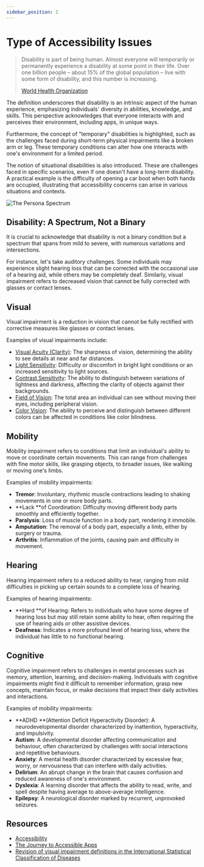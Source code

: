 ```yaml
---
sidebar_position: 2
---
```


# Type of Accessibility Issues

> Disability is part of being human. Almost everyone will temporarily or permanently experience a disability at some point in their life. Over one billion people – about 15% of the global population – live with some form of disability, and this number is increasing.
>
> [World Health Organization](https://www.who.int/health-topics/disability#tab=tab_1)

The definition underscores that disability is an intrinsic aspect of the human experience, emphasizing individuals' diversity in abilities, knowledge, and skills. This perspective acknowledges that everyone interacts with and perceives their environment, including apps, in unique ways.

Furthermore, the concept of "temporary" disabilities is highlighted, such as the challenges faced during short-term physical impairments like a broken arm or leg. These temporary conditions can alter how one interacts with one's environment for a limited period.

The notion of situational disabilities is also introduced. These are challenges faced in specific scenarios, even if one doesn't have a long-term disability. A practical example is the difficulty of opening a car boot when both hands are occupied, illustrating that accessibility concerns can arise in various situations and contexts.

![The Persona Spectrum](https://devblogs.microsoft.com/xamarin/wp-content/uploads/sites/44/2021/04/Persona20spectrum.png)

## Disability: A Spectrum, Not a Binary

It is crucial to acknowledge that disability is not a binary condition but a spectrum that spans from mild to severe, with numerous variations and intersections.

For instance, let's take auditory challenges. Some individuals may experience slight hearing loss that can be corrected with the occasional use of a hearing aid, while others may be completely deaf. Similarly, visual impairment refers to decreased vision that cannot be fully corrected with glasses or contact lenses.

## Visual

Visual impairment is a reduction in vision that cannot be fully rectified with corrective measures like glasses or contact lenses.

Examples of visual impairments include:

- [Visual Acuity (Clarity)](https://www.w3.org/TR/low-vision-needs#h-visacu): The sharpness of vision, determining the ability to see details at near and far distances.
- [Light Sensitivity](https://www.w3.org/TR/low-vision-needs#h-light-sensitivity): Difficulty or discomfort in bright light conditions or an increased sensitivity to light sources.
- [Contrast Sensitivity](https://www.w3.org/TR/low-vision-needs#h-contrast-sensitivity): The ability to distinguish between variations of lightness and darkness, affecting the clarity of objects against their backgrounds.
- [Field of Vision](https://www.w3.org/TR/low-vision-needs#h-visfie): The total area an individual can see without moving their eyes, including peripheral vision.
- [Color Vision](https://www.w3.org/TR/low-vision-needs#h-color-vision): The ability to perceive and distinguish between different colors can be affected in conditions like color blindness.

## Mobility

Mobility impairment refers to conditions that limit an individual's ability to move or coordinate certain movements. This can range from challenges with fine motor skills, like grasping objects, to broader issues, like walking or moving one's limbs.

Examples of mobility impairments:

- **Tremor**: Involuntary, rhythmic muscle contractions leading to shaking movements in one or more body parts.
- **Lack **of Coordination: Difficulty moving different body parts smoothly and efficiently together.
- **Paralysis**: Loss of muscle function in a body part, rendering it immobile.
- **Amputation**: The removal of a body part, especially a limb, either by surgery or trauma.
- **Arthritis**: Inflammation of the joints, causing pain and difficulty in movement.

## Hearing

Hearing impairment refers to a reduced ability to hear, ranging from mild difficulties in picking up certain sounds to a complete loss of hearing.

Examples of hearing impairments:

- **Hard **of Hearing: Refers to individuals who have some degree of hearing loss but may still retain some ability to hear, often requiring the use of hearing aids or other assistive devices.
- **Deafness**: Indicates a more profound level of hearing loss, where the individual has little to no functional hearing.

## Cognitive

Cognitive impairment refers to challenges in mental processes such as memory, attention, learning, and decision-making. Individuals with cognitive impairments might find it difficult to remember information, grasp new concepts, maintain focus, or make decisions that impact their daily activities and interactions.

Examples of mobility impairments:

- **ADHD **(Attention Deficit Hyperactivity Disorder): A neurodevelopmental disorder characterized by inattention, hyperactivity, and impulsivity.
- **Autism**: A developmental disorder affecting communication and behaviour, often characterized by challenges with social interactions and repetitive behaviours.
- **Anxiety**: A mental health disorder characterized by excessive fear, worry, or nervousness that can interfere with daily activities.
- **Delirium**: An abrupt change in the brain that causes confusion and reduced awareness of one's environment.
- **Dyslexia**: A learning disorder that affects the ability to read, write, and spell despite having average to above-average intelligence.
- **Epilepsy**: A neurological disorder marked by recurrent, unprovoked seizures.

## Resources

- [Accessibility](https://www.interaction-design.org/literature/topics/accessibility)
- [The Journey to Accessible Apps](https://devblogs.microsoft.com/xamarin/the-journey-to-accessible-apps/)
- [Revision of visual impairment definitions in the International Statistical Classification of Diseases](https://www.ncbi.nlm.nih.gov/pmc/articles/PMC1435919/)
